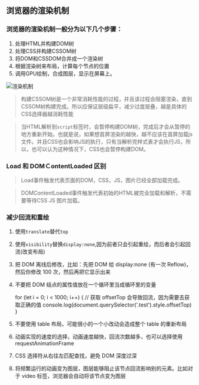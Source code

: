 ## 浏览器的渲染机制
### 浏览器的渲染机制一般分为以下几个步骤：

1. 处理HTML并构建DOM树
2. 处理CSS并构建CSSOM树
3. 将DOM和CSSDOM合并成一个渲染树
4. 根据渲染树来布局，计算每个节点的位置
5. 调用GPU绘制，合成图层，显示在屏幕上。

![渲染机制](https://i.imgur.com/UkcWpPL.png)



> 构建CSSOM树是一个非常消耗性能的过程，并且该过程会阻塞渲染，直到CSSOM树构建完成。所以应保证层级扁平，减少过度层叠，越是具体的CSS选择器越消耗性能

> 当HTML解析到`script`标签时，会暂停构建DOM树，完成后才会从暂停的地方重新开始。也就是说，如果想首屏渲染的越快，越不应该在首屏加载js文件。并且CSS也会影响JS的执行，只有当解析完样式表才会执行JS，所以，也可以认为这种情况下，CSS也会暂停构建DOM。

### Load 和 DOMＣontentLoaded 区别
> Load事件触发代表页面的DOM，CSS，JS，图片已经全部加载完成。

> DOMContentLoaded事件触发代表初始的HTML被完全加载和解析，不需要等待CSS JS 图片加载。

### 减少回流和重绘

1. 使用`translate`替代`top`
2. 使用`visibility`替换`display:none`,因为前者只会引起重绘，而后者会引起回流(改变布局)
3. 把 DOM 离线后修改，比如：先把 DOM 给 display:none (有一次 Reflow)，然后你修改 100 次，然后再把它显示出来
4. 不要把 DOM 结点的属性值放在一个循环里当成循环里的变量

    for (let i = 0; i < 1000; i++) {
      // 获取 offsetTop 会导致回流，因为需要去获取正确的值
      console.log(document.querySelector('.test').style.offsetTop)
    }

5. 不要使用 table 布局，可能很小的一个小改动会造成整个 table 的重新布局
6. 动画实现的速度的选择，动画速度越快，回流次数越多，也可以选择使用 requestAnimationFrame
7. CSS 选择符从右往左匹配查找，避免 DOM 深度过深
8. 将频繁运行的动画变为图层，图层能够阻止该节点回流影响别的元素。比如对于 video 标签，浏览器会自动将该节点变为图层